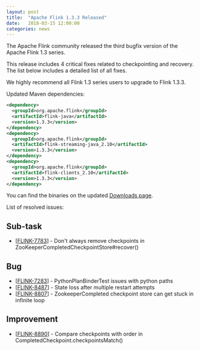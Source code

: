 ```yaml
---
layout: post
title:  "Apache Flink 1.3.3 Released"
date:   2018-03-15 12:00:00
categories: news
---
```


The Apache Flink community released the third bugfix version of the Apache Flink 1.3 series.

This release includes 4 critical fixes related to checkpointing and recovery. The list below includes a detailed list of all fixes.

We highly recommend all Flink 1.3 series users to upgrade to Flink 1.3.3.

Updated Maven dependencies:

```xml
<dependency>
  <groupId>org.apache.flink</groupId>
  <artifactId>flink-java</artifactId>
  <version>1.3.3</version>
</dependency>
<dependency>
  <groupId>org.apache.flink</groupId>
  <artifactId>flink-streaming-java_2.10</artifactId>
  <version>1.3.3</version>
</dependency>
<dependency>
  <groupId>org.apache.flink</groupId>
  <artifactId>flink-clients_2.10</artifactId>
  <version>1.3.3</version>
</dependency>
```

You can find the binaries on the updated [Downloads page](http://flink.apache.org/downloads.html).

List of resolved issues:
    
<h2>        Sub-task
</h2>
<ul>
<li>[<a href='https://issues.apache.org/jira/browse/FLINK-7783'>FLINK-7783</a>] -         Don&#39;t always remove checkpoints in ZooKeeperCompletedCheckpointStore#recover()
</li>
</ul>
        
<h2>        Bug
</h2>
<ul>
<li>[<a href='https://issues.apache.org/jira/browse/FLINK-7283'>FLINK-7283</a>] -         PythonPlanBinderTest issues with python paths
</li>
<li>[<a href='https://issues.apache.org/jira/browse/FLINK-8487'>FLINK-8487</a>] -         State loss after multiple restart attempts
</li>
<li>[<a href='https://issues.apache.org/jira/browse/FLINK-8807'>FLINK-8807</a>] -         ZookeeperCompleted checkpoint store can get stuck in infinite loop
</li>
</ul>
                
<h2>        Improvement
</h2>
<ul>
<li>[<a href='https://issues.apache.org/jira/browse/FLINK-8890'>FLINK-8890</a>] -         Compare checkpoints with order in CompletedCheckpoint.checkpointsMatch()
</li>
</ul>
